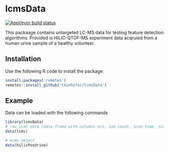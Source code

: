 
# lcmsData

<!-- badges: start -->
[![AppVeyor build status](https://ci.appveyor.com/api/projects/status/github/tkimhofer/lcmsData?branch=master&svg=true)](https://ci.appveyor.com/project/tkimhofer/lcmsData)
<!-- badges: end -->

This packaage contains untargeted LC-MS data for testing feature detection algorithms. Provided is HILIC-QTOF-MS experiment data acqruied from a human urine sample of a healthy volunteer.

## Installation
Use the following R code to install the package:
```R
install.packages('remotes')
remotes::install_github('tkimhofer/lcmsData')
```

## Example

Data can be loaded with the following commands

``` r
library(lcmsData)
# raw scan data (data.frame with columns m/z, ion count, scan-time, scan-ID)
data(lcms)

# xcms object
data(hilicPosUrine)
```

